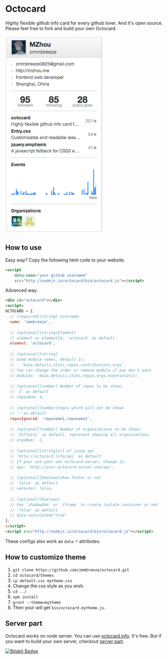 Octocard
===
Highly flexible github info card for every github lover. And it's open source. Please feel free to fork and build your own Octocard.

![screenshot](./images/screenshot.png)

How to use
---
Easy way? Copy the following html code to your website.

```html
<script
    data-name="your github username"
    src="http://nodejs.in/octocard/bin/octocard.js"></script>
```

Advanced way:

```html
<div id="octocard"></div>
<script>
OCTOCARD = {
  // [required][string] Username.
  name: 'zmmbreeze',

  // [optional][string|Element]
  // element or elementId, `octocard` as default.
  element: 'octocard',

  // [optional][string]
  // Used module names, default is:
  //   `base,details,stats,repos,contributions,orgs`.
  // You can change the order or remove module if you don't want.
  // modules: 'base,details,stats,repos,orgs,eventsStatis',

  // [optional][number] Number of repos to be shown.
  // `3` as default
  // reposNum: 4,

  // [optional][number]repos which will not be shown
  // '' as default
  reposIgnored: 'reponame1,reponame2',

  // [optional][number] Number of organizations to be shown.
  // `Infinity` as default, represent showing all organizations.
  // orgsNum: -1,

  // [optional][string]url of jsonp api
  // `http://octocard.info/api` as default.
  // If your use your own octocard-server, change it.
  // api: 'http://your-octocard-server.com/api',

  // [optional][boolean]show footer or not
  // 'false' as default
  // noFooter: false,

  // [optional][boolean]
  // Use `shadowDom` or `iframe` to create isolate container or not
  // 'false' as default
  // data-noIsolated="true"
};
</script>
<script src="http://nodejs.in/octocard/bin/octocard.js"></script>
```

These configs also work as `data-*` attributes.

How to customize theme
---

1. `git clone https://github.com/zmmbreeze/octocard.git`
2. `cd octocard/themes`
3. `cp default.css mytheme.css`
4. Change the css style as you wish.
5. `cd ../`
6. `npm install`
7. `grunt --theme=mytheme`
8. Then your will get `bin/octocard.mytheme.js`.


Server part
---
Octocard works on node server. You can use [octocard.info](http://octocard.info/). It's free. But if you want to build your own server, checkout [server part](https://github.com/zmmbreeze/octocard-server).







[![Bitdeli Badge](https://d2weczhvl823v0.cloudfront.net/zmmbreeze/octocard/trend.png)](https://bitdeli.com/free "Bitdeli Badge")

